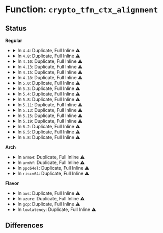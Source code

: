 # Function: <code>crypto_tfm_ctx_alignment</code>

## Status
<b>Regular</b>
<ul>
<li>
<details>
<summary>In <code>4.4</code>: Duplicate, Full Inline ⚠️</summary>

**Collision:** Static Duplication

**Inline:** Full

**Transformation:** False

**Instances:**

```
In crypto/api.c (0)
Location: include/linux/crypto.h:681
Inline: True
```
```
In crypto/algapi.c (0)
Location: include/linux/crypto.h:681
Inline: True
```
```
In crypto/ablkcipher.c (0)
Location: include/linux/crypto.h:681
Inline: True
```
```
In crypto/blkcipher.c (0)
Location: include/linux/crypto.h:681
Inline: True
```
```
In crypto/eseqiv.c (0)
Location: include/linux/crypto.h:681
Inline: True
```
```
In crypto/ahash.c (0)
Location: include/linux/crypto.h:681
Inline: True
```
```
In crypto/shash.c (0)
Location: include/linux/crypto.h:681
Inline: True
```
```
In crypto/hmac.c (0)
Location: include/linux/crypto.h:681
Inline: True
```
</details>
</li>
<li>
<details>
<summary>In <code>4.8</code>: Duplicate, Full Inline ⚠️</summary>

**Collision:** Static Duplication

**Inline:** Full

**Transformation:** False

**Instances:**

```
In crypto/api.c (0)
Location: include/linux/crypto.h:656
Inline: True
```
```
In crypto/algapi.c (0)
Location: include/linux/crypto.h:656
Inline: True
```
```
In crypto/ablkcipher.c (0)
Location: include/linux/crypto.h:656
Inline: True
```
```
In crypto/blkcipher.c (0)
Location: include/linux/crypto.h:656
Inline: True
```
```
In crypto/ahash.c (0)
Location: include/linux/crypto.h:656
Inline: True
```
```
In crypto/shash.c (0)
Location: include/linux/crypto.h:656
Inline: True
```
```
In crypto/hmac.c (0)
Location: include/linux/crypto.h:656
Inline: True
```
```
In crypto/cts.c (0)
Location: include/linux/crypto.h:656
Inline: True
```
```
In crypto/ctr.c (0)
Location: include/linux/crypto.h:656
Inline: True
```
</details>
</li>
<li>
<details>
<summary>In <code>4.10</code>: Duplicate, Full Inline ⚠️</summary>

**Collision:** Static Duplication

**Inline:** Full

**Transformation:** False

**Instances:**

```
In crypto/api.c (0)
Location: include/linux/crypto.h:659
Inline: True
```
```
In crypto/algapi.c (0)
Location: include/linux/crypto.h:659
Inline: True
```
```
In crypto/ablkcipher.c (0)
Location: include/linux/crypto.h:659
Inline: True
```
```
In crypto/blkcipher.c (0)
Location: include/linux/crypto.h:659
Inline: True
```
```
In crypto/skcipher.c (0)
Location: include/linux/crypto.h:659
Inline: True
```
```
In crypto/ahash.c (0)
Location: include/linux/crypto.h:659
Inline: True
```
```
In crypto/shash.c (0)
Location: include/linux/crypto.h:659
Inline: True
```
```
In crypto/hmac.c (0)
Location: include/linux/crypto.h:659
Inline: True
```
```
In crypto/cts.c (0)
Location: include/linux/crypto.h:659
Inline: True
```
```
In crypto/ctr.c (0)
Location: include/linux/crypto.h:659
Inline: True
```
</details>
</li>
<li>
<details>
<summary>In <code>4.13</code>: Duplicate, Full Inline ⚠️</summary>

**Collision:** Static Duplication

**Inline:** Full

**Transformation:** False

**Instances:**

```
In crypto/api.c (0)
Location: include/linux/crypto.h:659
Inline: True
```
```
In crypto/algapi.c (0)
Location: include/linux/crypto.h:659
Inline: True
```
```
In crypto/ablkcipher.c (0)
Location: include/linux/crypto.h:659
Inline: True
```
```
In crypto/blkcipher.c (0)
Location: include/linux/crypto.h:659
Inline: True
```
```
In crypto/skcipher.c (0)
Location: include/linux/crypto.h:659
Inline: True
```
```
In crypto/ahash.c (0)
Location: include/linux/crypto.h:659
Inline: True
```
```
In crypto/shash.c (0)
Location: include/linux/crypto.h:659
Inline: True
```
```
In crypto/hmac.c (0)
Location: include/linux/crypto.h:659
Inline: True
```
```
In crypto/cts.c (0)
Location: include/linux/crypto.h:659
Inline: True
```
```
In crypto/ctr.c (0)
Location: include/linux/crypto.h:659
Inline: True
```
</details>
</li>
<li>
<details>
<summary>In <code>4.15</code>: Duplicate, Full Inline ⚠️</summary>

**Collision:** Static Duplication

**Inline:** Full

**Transformation:** False

**Instances:**

```
In crypto/api.c (0)
Location: include/linux/crypto.h:707
Inline: True
```
```
In crypto/algapi.c (0)
Location: include/linux/crypto.h:707
Inline: True
```
```
In crypto/ablkcipher.c (0)
Location: include/linux/crypto.h:707
Inline: True
```
```
In crypto/blkcipher.c (0)
Location: include/linux/crypto.h:707
Inline: True
```
```
In crypto/skcipher.c (0)
Location: include/linux/crypto.h:707
Inline: True
```
```
In crypto/ahash.c (0)
Location: include/linux/crypto.h:707
Inline: True
```
```
In crypto/shash.c (0)
Location: include/linux/crypto.h:707
Inline: True
```
```
In crypto/hmac.c (0)
Location: include/linux/crypto.h:707
Inline: True
```
```
In crypto/cts.c (0)
Location: include/linux/crypto.h:707
Inline: True
```
```
In crypto/ctr.c (0)
Location: include/linux/crypto.h:707
Inline: True
```
```
In crypto/gcm.c (0)
Location: include/linux/crypto.h:707
Inline: True
```
</details>
</li>
<li>
<details>
<summary>In <code>4.18</code>: Duplicate, Full Inline ⚠️</summary>

**Collision:** Static Duplication

**Inline:** Full

**Transformation:** False

**Instances:**

```
In crypto/api.c (0)
Location: include/linux/crypto.h:720
Inline: True
```
```
In crypto/algapi.c (0)
Location: include/linux/crypto.h:720
Inline: True
```
```
In crypto/ablkcipher.c (0)
Location: include/linux/crypto.h:720
Inline: True
```
```
In crypto/blkcipher.c (0)
Location: include/linux/crypto.h:720
Inline: True
```
```
In crypto/skcipher.c (0)
Location: include/linux/crypto.h:720
Inline: True
```
```
In crypto/ahash.c (0)
Location: include/linux/crypto.h:720
Inline: True
```
```
In crypto/shash.c (0)
Location: include/linux/crypto.h:720
Inline: True
```
```
In crypto/hmac.c (0)
Location: include/linux/crypto.h:720
Inline: True
```
```
In crypto/cts.c (0)
Location: include/linux/crypto.h:720
Inline: True
```
```
In crypto/ctr.c (0)
Location: include/linux/crypto.h:720
Inline: True
```
```
In crypto/gcm.c (0)
Location: include/linux/crypto.h:720
Inline: True
```
</details>
</li>
<li>
<details>
<summary>In <code>5.0</code>: Duplicate, Full Inline ⚠️</summary>

**Collision:** Static Duplication

**Inline:** Full

**Transformation:** False

**Instances:**

```
In crypto/api.c (0)
Location: include/linux/crypto.h:891
Inline: True
```
```
In crypto/algapi.c (0)
Location: include/linux/crypto.h:891
Inline: True
```
```
In crypto/ablkcipher.c (0)
Location: include/linux/crypto.h:891
Inline: True
```
```
In crypto/blkcipher.c (0)
Location: include/linux/crypto.h:891
Inline: True
```
```
In crypto/skcipher.c (0)
Location: include/linux/crypto.h:891
Inline: True
```
```
In crypto/ahash.c (0)
Location: include/linux/crypto.h:891
Inline: True
```
```
In crypto/shash.c (0)
Location: include/linux/crypto.h:891
Inline: True
```
```
In crypto/hmac.c (0)
Location: include/linux/crypto.h:891
Inline: True
```
```
In crypto/cts.c (0)
Location: include/linux/crypto.h:891
Inline: True
```
```
In crypto/ctr.c (0)
Location: include/linux/crypto.h:891
Inline: True
```
```
In crypto/gcm.c (0)
Location: include/linux/crypto.h:891
Inline: True
```
</details>
</li>
<li>
<details>
<summary>In <code>5.3</code>: Duplicate, Full Inline ⚠️</summary>

**Collision:** Static Duplication

**Inline:** Full

**Transformation:** False

**Instances:**

```
In crypto/api.c (0)
Location: include/linux/crypto.h:888
Inline: True
```
```
In crypto/algapi.c (0)
Location: include/linux/crypto.h:888
Inline: True
```
```
In crypto/ablkcipher.c (0)
Location: include/linux/crypto.h:888
Inline: True
```
```
In crypto/blkcipher.c (0)
Location: include/linux/crypto.h:888
Inline: True
```
```
In crypto/skcipher.c (0)
Location: include/linux/crypto.h:888
Inline: True
```
```
In crypto/ahash.c (0)
Location: include/linux/crypto.h:888
Inline: True
```
```
In crypto/shash.c (0)
Location: include/linux/crypto.h:888
Inline: True
```
```
In crypto/hmac.c (0)
Location: include/linux/crypto.h:888
Inline: True
```
```
In crypto/cts.c (0)
Location: include/linux/crypto.h:888
Inline: True
```
```
In crypto/ctr.c (0)
Location: include/linux/crypto.h:888
Inline: True
```
```
In crypto/gcm.c (0)
Location: include/linux/crypto.h:888
Inline: True
```
</details>
</li>
<li>
<details>
<summary>In <code>5.4</code>: Duplicate, Full Inline ⚠️</summary>

**Collision:** Static Duplication

**Inline:** Full

**Transformation:** False

**Instances:**

```
In crypto/api.c (0)
Location: include/linux/crypto.h:888
Inline: True
```
```
In crypto/algapi.c (0)
Location: include/linux/crypto.h:888
Inline: True
```
```
In crypto/ablkcipher.c (0)
Location: include/linux/crypto.h:888
Inline: True
```
```
In crypto/blkcipher.c (0)
Location: include/linux/crypto.h:888
Inline: True
```
```
In crypto/skcipher.c (0)
Location: include/linux/crypto.h:888
Inline: True
```
```
In crypto/ahash.c (0)
Location: include/linux/crypto.h:888
Inline: True
```
```
In crypto/shash.c (0)
Location: include/linux/crypto.h:888
Inline: True
```
```
In crypto/hmac.c (0)
Location: include/linux/crypto.h:888
Inline: True
```
```
In crypto/cts.c (0)
Location: include/linux/crypto.h:888
Inline: True
```
```
In crypto/ctr.c (0)
Location: include/linux/crypto.h:888
Inline: True
```
```
In crypto/gcm.c (0)
Location: include/linux/crypto.h:888
Inline: True
```
</details>
</li>
<li>
<details>
<summary>In <code>5.8</code>: Duplicate, Full Inline ⚠️</summary>

**Collision:** Static Duplication

**Inline:** Full

**Transformation:** False

**Instances:**

```
In crypto/api.c (0)
Location: include/linux/crypto.h:707
Inline: True
```
```
In crypto/algapi.c (0)
Location: include/linux/crypto.h:707
Inline: True
```
```
In crypto/skcipher.c (0)
Location: include/linux/crypto.h:707
Inline: True
```
```
In crypto/ahash.c (0)
Location: include/linux/crypto.h:707
Inline: True
```
```
In crypto/shash.c (0)
Location: include/linux/crypto.h:707
Inline: True
```
```
In crypto/hmac.c (0)
Location: include/linux/crypto.h:707
Inline: True
```
```
In crypto/cts.c (0)
Location: include/linux/crypto.h:707
Inline: True
```
```
In crypto/ctr.c (0)
Location: include/linux/crypto.h:707
Inline: True
```
```
In crypto/gcm.c (0)
Location: include/linux/crypto.h:707
Inline: True
```
</details>
</li>
<li>
<details>
<summary>In <code>5.11</code>: Duplicate, Full Inline ⚠️</summary>

**Collision:** Static Duplication

**Inline:** Full

**Transformation:** False

**Instances:**

```
In crypto/api.c (0)
Location: include/linux/crypto.h:743
Inline: True
```
```
In crypto/algapi.c (0)
Location: include/linux/crypto.h:743
Inline: True
```
```
In crypto/skcipher.c (0)
Location: include/linux/crypto.h:743
Inline: True
```
```
In crypto/ahash.c (0)
Location: include/linux/crypto.h:743
Inline: True
```
```
In crypto/shash.c (0)
Location: include/linux/crypto.h:743
Inline: True
```
```
In crypto/hmac.c (0)
Location: include/linux/crypto.h:743
Inline: True
```
```
In crypto/cts.c (0)
Location: include/linux/crypto.h:743
Inline: True
```
```
In crypto/ctr.c (0)
Location: include/linux/crypto.h:743
Inline: True
```
```
In crypto/gcm.c (0)
Location: include/linux/crypto.h:743
Inline: True
```
</details>
</li>
<li>
<details>
<summary>In <code>5.13</code>: Duplicate, Full Inline ⚠️</summary>

**Collision:** Static Duplication

**Inline:** Full

**Transformation:** False

**Instances:**

```
In crypto/api.c (0)
Location: include/linux/crypto.h:739
Inline: True
```
```
In crypto/algapi.c (0)
Location: include/linux/crypto.h:739
Inline: True
```
```
In crypto/skcipher.c (0)
Location: include/linux/crypto.h:739
Inline: True
```
```
In crypto/ahash.c (0)
Location: include/linux/crypto.h:739
Inline: True
```
```
In crypto/shash.c (0)
Location: include/linux/crypto.h:739
Inline: True
```
```
In crypto/hmac.c (0)
Location: include/linux/crypto.h:739
Inline: True
```
```
In crypto/cts.c (0)
Location: include/linux/crypto.h:739
Inline: True
```
```
In crypto/ctr.c (0)
Location: include/linux/crypto.h:739
Inline: True
```
```
In crypto/gcm.c (0)
Location: include/linux/crypto.h:739
Inline: True
```
</details>
</li>
<li>
<details>
<summary>In <code>5.15</code>: Duplicate, Full Inline ⚠️</summary>

**Collision:** Static Duplication

**Inline:** Full

**Transformation:** False

**Instances:**

```
In crypto/api.c (0)
Location: include/linux/crypto.h:713
Inline: True
```
```
In crypto/algapi.c (0)
Location: include/linux/crypto.h:713
Inline: True
```
```
In crypto/skcipher.c (0)
Location: include/linux/crypto.h:713
Inline: True
```
```
In crypto/ahash.c (0)
Location: include/linux/crypto.h:713
Inline: True
```
```
In crypto/shash.c (0)
Location: include/linux/crypto.h:713
Inline: True
```
```
In crypto/hmac.c (0)
Location: include/linux/crypto.h:713
Inline: True
```
```
In crypto/cts.c (0)
Location: include/linux/crypto.h:713
Inline: True
```
```
In crypto/ctr.c (0)
Location: include/linux/crypto.h:713
Inline: True
```
```
In crypto/gcm.c (0)
Location: include/linux/crypto.h:713
Inline: True
```
</details>
</li>
<li>
<details>
<summary>In <code>5.19</code>: Duplicate, Full Inline ⚠️</summary>

**Collision:** Static Duplication

**Inline:** Full

**Transformation:** False

**Instances:**

```
In crypto/api.c (0)
Location: include/linux/crypto.h:722
Inline: True
```
```
In crypto/algapi.c (0)
Location: include/linux/crypto.h:722
Inline: True
```
```
In crypto/skcipher.c (0)
Location: include/linux/crypto.h:722
Inline: True
```
```
In crypto/ahash.c (0)
Location: include/linux/crypto.h:722
Inline: True
```
```
In crypto/shash.c (0)
Location: include/linux/crypto.h:722
Inline: True
```
```
In crypto/hmac.c (0)
Location: include/linux/crypto.h:722
Inline: True
```
```
In crypto/cts.c (0)
Location: include/linux/crypto.h:722
Inline: True
```
```
In crypto/ctr.c (0)
Location: include/linux/crypto.h:722
Inline: True
```
```
In crypto/gcm.c (0)
Location: include/linux/crypto.h:722
Inline: True
```
</details>
</li>
<li>
<details>
<summary>In <code>6.2</code>: Duplicate, Full Inline ⚠️</summary>

**Collision:** Static Duplication

**Inline:** Full

**Transformation:** False

**Instances:**

```
In crypto/api.c (0)
Location: include/linux/crypto.h:717
Inline: True
```
```
In crypto/algapi.c (0)
Location: include/linux/crypto.h:717
Inline: True
```
```
In crypto/skcipher.c (0)
Location: include/linux/crypto.h:717
Inline: True
```
```
In crypto/ahash.c (0)
Location: include/linux/crypto.h:717
Inline: True
```
```
In crypto/shash.c (0)
Location: include/linux/crypto.h:717
Inline: True
```
```
In crypto/hmac.c (0)
Location: include/linux/crypto.h:717
Inline: True
```
```
In crypto/cts.c (0)
Location: include/linux/crypto.h:717
Inline: True
```
```
In crypto/ctr.c (0)
Location: include/linux/crypto.h:717
Inline: True
```
```
In crypto/gcm.c (0)
Location: include/linux/crypto.h:717
Inline: True
```
</details>
</li>
<li>
<details>
<summary>In <code>6.5</code>: Duplicate, Full Inline ⚠️</summary>

**Collision:** Static Duplication

**Inline:** Full

**Transformation:** False

**Instances:**

```
In crypto/api.c (0)
Location: include/linux/crypto.h:490
Inline: True
```
```
In crypto/algapi.c (0)
Location: include/linux/crypto.h:490
Inline: True
```
```
In crypto/skcipher.c (0)
Location: include/linux/crypto.h:490
Inline: True
```
```
In crypto/ahash.c (0)
Location: include/linux/crypto.h:490
Inline: True
```
```
In crypto/shash.c (0)
Location: include/linux/crypto.h:490
Inline: True
```
```
In crypto/hmac.c (0)
Location: include/linux/crypto.h:490
Inline: True
```
```
In crypto/cts.c (0)
Location: include/linux/crypto.h:490
Inline: True
```
```
In crypto/ctr.c (0)
Location: include/linux/crypto.h:490
Inline: True
```
```
In crypto/gcm.c (0)
Location: include/linux/crypto.h:490
Inline: True
```
</details>
</li>
<li>
<details>
<summary>In <code>6.8</code>: Duplicate, Full Inline ⚠️</summary>

**Collision:** Static Duplication

**Inline:** Full

**Transformation:** False

**Instances:**

```
In crypto/api.c (0)
Location: include/linux/crypto.h:490
Inline: True
```
```
In crypto/algapi.c (0)
Location: include/linux/crypto.h:490
Inline: True
```
```
In crypto/skcipher.c (0)
Location: include/linux/crypto.h:490
Inline: True
```
```
In crypto/ahash.c (0)
Location: include/linux/crypto.h:490
Inline: True
```
```
In crypto/cts.c (0)
Location: include/linux/crypto.h:490
Inline: True
```
```
In crypto/ctr.c (0)
Location: include/linux/crypto.h:490
Inline: True
```
```
In crypto/gcm.c (0)
Location: include/linux/crypto.h:490
Inline: True
```
</details>
</li>
</ul>
<b>Arch</b>
<ul>
<li>
<details>
<summary>In <code>arm64</code>: Duplicate, Full Inline ⚠️</summary>

**Collision:** Static Duplication

**Inline:** Full

**Transformation:** False

**Instances:**

```
In crypto/api.c (0)
Location: include/linux/crypto.h:888
Inline: True
```
```
In crypto/algapi.c (0)
Location: include/linux/crypto.h:888
Inline: True
```
```
In crypto/ablkcipher.c (0)
Location: include/linux/crypto.h:888
Inline: True
```
```
In crypto/blkcipher.c (0)
Location: include/linux/crypto.h:888
Inline: True
```
```
In crypto/skcipher.c (0)
Location: include/linux/crypto.h:888
Inline: True
```
```
In crypto/ahash.c (0)
Location: include/linux/crypto.h:888
Inline: True
```
```
In crypto/shash.c (0)
Location: include/linux/crypto.h:888
Inline: True
```
```
In crypto/hmac.c (0)
Location: include/linux/crypto.h:888
Inline: True
```
```
In crypto/cts.c (0)
Location: include/linux/crypto.h:888
Inline: True
```
```
In crypto/ctr.c (0)
Location: include/linux/crypto.h:888
Inline: True
```
```
In crypto/gcm.c (0)
Location: include/linux/crypto.h:888
Inline: True
```
</details>
</li>
<li>
<details>
<summary>In <code>armhf</code>: Duplicate, Full Inline ⚠️</summary>

**Collision:** Static Duplication

**Inline:** Full

**Transformation:** False

**Instances:**

```
In crypto/api.c (0)
Location: include/linux/crypto.h:888
Inline: True
```
```
In crypto/algapi.c (0)
Location: include/linux/crypto.h:888
Inline: True
```
```
In crypto/ablkcipher.c (0)
Location: include/linux/crypto.h:888
Inline: True
```
```
In crypto/blkcipher.c (0)
Location: include/linux/crypto.h:888
Inline: True
```
```
In crypto/skcipher.c (0)
Location: include/linux/crypto.h:888
Inline: True
```
```
In crypto/ahash.c (0)
Location: include/linux/crypto.h:888
Inline: True
```
```
In crypto/shash.c (0)
Location: include/linux/crypto.h:888
Inline: True
```
```
In crypto/hmac.c (0)
Location: include/linux/crypto.h:888
Inline: True
```
```
In crypto/cts.c (0)
Location: include/linux/crypto.h:888
Inline: True
```
```
In crypto/ctr.c (0)
Location: include/linux/crypto.h:888
Inline: True
```
```
In crypto/gcm.c (0)
Location: include/linux/crypto.h:888
Inline: True
```
</details>
</li>
<li>
<details>
<summary>In <code>ppc64el</code>: Duplicate, Full Inline ⚠️</summary>

**Collision:** Static Duplication

**Inline:** Full

**Transformation:** False

**Instances:**

```
In crypto/api.c (0)
Location: include/linux/crypto.h:888
Inline: True
```
```
In crypto/algapi.c (0)
Location: include/linux/crypto.h:888
Inline: True
```
```
In crypto/ablkcipher.c (0)
Location: include/linux/crypto.h:888
Inline: True
```
```
In crypto/blkcipher.c (0)
Location: include/linux/crypto.h:888
Inline: True
```
```
In crypto/skcipher.c (0)
Location: include/linux/crypto.h:888
Inline: True
```
```
In crypto/ahash.c (0)
Location: include/linux/crypto.h:888
Inline: True
```
```
In crypto/shash.c (0)
Location: include/linux/crypto.h:888
Inline: True
```
```
In crypto/hmac.c (0)
Location: include/linux/crypto.h:888
Inline: True
```
```
In crypto/cts.c (0)
Location: include/linux/crypto.h:888
Inline: True
```
```
In crypto/ctr.c (0)
Location: include/linux/crypto.h:888
Inline: True
```
```
In crypto/gcm.c (0)
Location: include/linux/crypto.h:888
Inline: True
```
</details>
</li>
<li>
<details>
<summary>In <code>riscv64</code>: Duplicate, Full Inline ⚠️</summary>

**Collision:** Static Duplication

**Inline:** Full

**Transformation:** False

**Instances:**

```
In crypto/api.c (0)
Location: include/linux/crypto.h:888
Inline: True
```
```
In crypto/algapi.c (0)
Location: include/linux/crypto.h:888
Inline: True
```
```
In crypto/ablkcipher.c (0)
Location: include/linux/crypto.h:888
Inline: True
```
```
In crypto/blkcipher.c (0)
Location: include/linux/crypto.h:888
Inline: True
```
```
In crypto/skcipher.c (0)
Location: include/linux/crypto.h:888
Inline: True
```
```
In crypto/ahash.c (0)
Location: include/linux/crypto.h:888
Inline: True
```
```
In crypto/shash.c (0)
Location: include/linux/crypto.h:888
Inline: True
```
```
In crypto/hmac.c (0)
Location: include/linux/crypto.h:888
Inline: True
```
```
In crypto/cts.c (0)
Location: include/linux/crypto.h:888
Inline: True
```
```
In crypto/ctr.c (0)
Location: include/linux/crypto.h:888
Inline: True
```
```
In crypto/gcm.c (0)
Location: include/linux/crypto.h:888
Inline: True
```
</details>
</li>
</ul>
<b>Flavor</b>
<ul>
<li>
<details>
<summary>In <code>aws</code>: Duplicate, Full Inline ⚠️</summary>

**Collision:** Static Duplication

**Inline:** Full

**Transformation:** False

**Instances:**

```
In crypto/api.c (0)
Location: include/linux/crypto.h:888
Inline: True
```
```
In crypto/algapi.c (0)
Location: include/linux/crypto.h:888
Inline: True
```
```
In crypto/ablkcipher.c (0)
Location: include/linux/crypto.h:888
Inline: True
```
```
In crypto/blkcipher.c (0)
Location: include/linux/crypto.h:888
Inline: True
```
```
In crypto/skcipher.c (0)
Location: include/linux/crypto.h:888
Inline: True
```
```
In crypto/ahash.c (0)
Location: include/linux/crypto.h:888
Inline: True
```
```
In crypto/shash.c (0)
Location: include/linux/crypto.h:888
Inline: True
```
```
In crypto/hmac.c (0)
Location: include/linux/crypto.h:888
Inline: True
```
```
In crypto/cts.c (0)
Location: include/linux/crypto.h:888
Inline: True
```
```
In crypto/ctr.c (0)
Location: include/linux/crypto.h:888
Inline: True
```
```
In crypto/gcm.c (0)
Location: include/linux/crypto.h:888
Inline: True
```
</details>
</li>
<li>
<details>
<summary>In <code>azure</code>: Duplicate, Full Inline ⚠️</summary>

**Collision:** Static Duplication

**Inline:** Full

**Transformation:** False

**Instances:**

```
In crypto/api.c (0)
Location: include/linux/crypto.h:888
Inline: True
```
```
In crypto/algapi.c (0)
Location: include/linux/crypto.h:888
Inline: True
```
```
In crypto/ablkcipher.c (0)
Location: include/linux/crypto.h:888
Inline: True
```
```
In crypto/blkcipher.c (0)
Location: include/linux/crypto.h:888
Inline: True
```
```
In crypto/skcipher.c (0)
Location: include/linux/crypto.h:888
Inline: True
```
```
In crypto/ahash.c (0)
Location: include/linux/crypto.h:888
Inline: True
```
```
In crypto/shash.c (0)
Location: include/linux/crypto.h:888
Inline: True
```
```
In crypto/hmac.c (0)
Location: include/linux/crypto.h:888
Inline: True
```
```
In crypto/cts.c (0)
Location: include/linux/crypto.h:888
Inline: True
```
```
In crypto/ctr.c (0)
Location: include/linux/crypto.h:888
Inline: True
```
```
In crypto/gcm.c (0)
Location: include/linux/crypto.h:888
Inline: True
```
</details>
</li>
<li>
<details>
<summary>In <code>gcp</code>: Duplicate, Full Inline ⚠️</summary>

**Collision:** Static Duplication

**Inline:** Full

**Transformation:** False

**Instances:**

```
In crypto/api.c (0)
Location: include/linux/crypto.h:888
Inline: True
```
```
In crypto/algapi.c (0)
Location: include/linux/crypto.h:888
Inline: True
```
```
In crypto/ablkcipher.c (0)
Location: include/linux/crypto.h:888
Inline: True
```
```
In crypto/blkcipher.c (0)
Location: include/linux/crypto.h:888
Inline: True
```
```
In crypto/skcipher.c (0)
Location: include/linux/crypto.h:888
Inline: True
```
```
In crypto/ahash.c (0)
Location: include/linux/crypto.h:888
Inline: True
```
```
In crypto/shash.c (0)
Location: include/linux/crypto.h:888
Inline: True
```
```
In crypto/hmac.c (0)
Location: include/linux/crypto.h:888
Inline: True
```
```
In crypto/cts.c (0)
Location: include/linux/crypto.h:888
Inline: True
```
```
In crypto/ctr.c (0)
Location: include/linux/crypto.h:888
Inline: True
```
```
In crypto/gcm.c (0)
Location: include/linux/crypto.h:888
Inline: True
```
</details>
</li>
<li>
<details>
<summary>In <code>lowlatency</code>: Duplicate, Full Inline ⚠️</summary>

**Collision:** Static Duplication

**Inline:** Full

**Transformation:** False

**Instances:**

```
In crypto/api.c (0)
Location: include/linux/crypto.h:888
Inline: True
```
```
In crypto/algapi.c (0)
Location: include/linux/crypto.h:888
Inline: True
```
```
In crypto/ablkcipher.c (0)
Location: include/linux/crypto.h:888
Inline: True
```
```
In crypto/blkcipher.c (0)
Location: include/linux/crypto.h:888
Inline: True
```
```
In crypto/skcipher.c (0)
Location: include/linux/crypto.h:888
Inline: True
```
```
In crypto/ahash.c (0)
Location: include/linux/crypto.h:888
Inline: True
```
```
In crypto/shash.c (0)
Location: include/linux/crypto.h:888
Inline: True
```
```
In crypto/hmac.c (0)
Location: include/linux/crypto.h:888
Inline: True
```
```
In crypto/cts.c (0)
Location: include/linux/crypto.h:888
Inline: True
```
```
In crypto/ctr.c (0)
Location: include/linux/crypto.h:888
Inline: True
```
```
In crypto/gcm.c (0)
Location: include/linux/crypto.h:888
Inline: True
```
</details>
</li>
</ul>

## Differences
